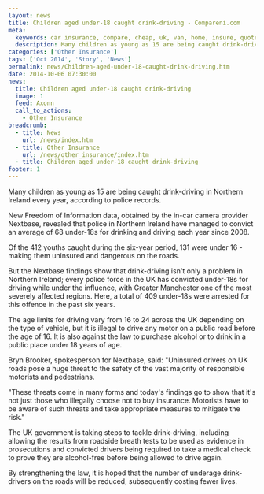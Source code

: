 ```yaml
---
layout: news
title: Children aged under-18 caught drink-driving - Compareni.com
meta:
  keywords: car insurance, compare, cheap, uk, van, home, insure, quotes, online, comparison, bike, loans, life
  description: Many children as young as 15 are being caught drink-driving in Northern Ireland every year, according to police records
categories: ['Other Insurance']
tags: ['Oct 2014', 'Story', 'News']
permalink: news/Children-aged-under-18-caught-drink-driving.htm
date: 2014-10-06 07:30:00
news:
  title: Children aged under-18 caught drink-driving
  image: 1
  feed: Axonn
  call_to_actions:
    - Other Insurance
breadcrumb:
  - title: News
    url: /news/index.htm
  - title: Other Insurance
    url: /news/other_insurance/index.htm
  - title: Children aged under-18 caught drink-driving
footer: 1
---
```


Many children as young as 15 are being caught drink-driving in Northern Ireland every year, according to police records.

New Freedom of Information data, obtained by the in-car camera provider Nextbase, revealed that police in Northern Ireland have managed to convict an average of 68 under-18s for drinking and driving each year since 2008.

Of the 412 youths caught during the six-year period, 131 were under 16 - making them uninsured and dangerous on the roads.

But the Nextbase findings show that drink-driving isn&#39;t only a problem in Northern Ireland; every police force in the UK has convicted under-18s for driving while under the influence, with Greater Manchester one of the most severely affected regions. Here, a total of 409 under-18s were arrested for this offence in the past six years.

The age limits for driving vary from 16 to 24 across the UK depending on the type of vehicle, but it is illegal to drive any motor on a public road before the age of 16. It is also against the law to purchase alcohol or to drink in a public place under 18 years of age.

Bryn Brooker, spokesperson for Nextbase, said: &quot;Uninsured drivers on UK roads pose a huge threat to the safety of the vast majority of responsible motorists and pedestrians.

&quot;These threats come in many forms and today&#39;s findings go to show that it&#39;s not just those who illegally choose not to buy insurance. Motorists have to be aware of such threats and take appropriate measures to mitigate the risk.&quot;

The UK government is taking steps to tackle drink-driving, including allowing the results from roadside breath tests to be used as evidence in prosecutions and convicted drivers being required to take a medical check to prove they are alcohol-free before being allowed to drive again.

By strengthening the law, it is hoped that the number of underage drink-drivers on the roads will be reduced, subsequently costing fewer lives.
